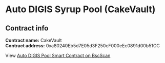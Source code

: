 # Auto DIGIS Syrup Pool \(CakeVault\)

## Contract info

**Contract name:** CakeVault  
**Contract address:** 0xa80240Eb5d7E05d3F250cF000eEc0891d00b51CC

View [Auto DIGIS Pool Smart Contract on BscScan](https://bscscan.com/address/0xa80240eb5d7e05d3f250cf000eec0891d00b51cc#code)

